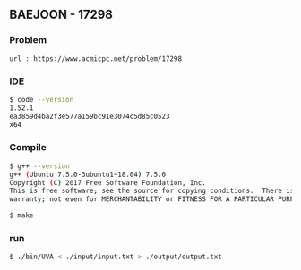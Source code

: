  
## BAEJOON - 17298

### Problem        
    url : https://www.acmicpc.net/problem/17298

### IDE 
```bash
$ code --version
1.52.1
ea3859d4ba2f3e577a159bc91e3074c5d85c0523
x64
```

### Compile
```bash
$ g++ --version
g++ (Ubuntu 7.5.0-3ubuntu1~18.04) 7.5.0
Copyright (C) 2017 Free Software Foundation, Inc.
This is free software; see the source for copying conditions.  There is NO
warranty; not even for MERCHANTABILITY or FITNESS FOR A PARTICULAR PURPOSE.

$ make
```

### run
```bash
$ ./bin/UVA < ./input/input.txt > ./output/output.txt
```


